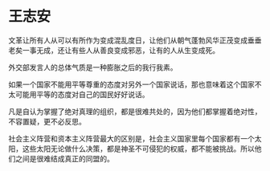 # 王志安

文革让所有人从可以有所作为变成混乱度日，让他们从朝气蓬勃风华正茂变成垂垂老矣一事无成，还让有些人从善良变成邪恶，让有的人从生变成死。

外交部发言人的总体气质是一种膨胀之后的我行我素。

如果一个国家不能用平等尊重的态度对另外一个国家说话，那也意味着这个国家不太可能用平等的态度对自己的国民好好说话。

凡是自认为掌握了绝对真理的组织，都是很难共处的，因为他们都掌握着绝对性，不容置疑，更不必反思。

社会主义阵营和资本主义阵营最大的区别是，社会主义国家里每个国家都有一个太阳，这些太阳无论做什么决策，都是神圣不可侵犯的权威，都不能被挑战。所以他们之间是很难结成真正的同盟的。